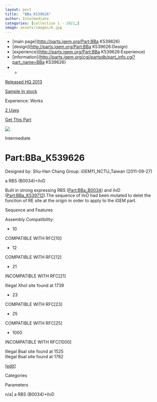 ```yaml
---
layout: post
title:  "BBa_K539626"
author: Intermediate
categories: [collection 1 - 2021,] 
image: assets/images/6.jpg
---
```



  * [main page](http://parts.igem.org/Part:BBa K539626)
  * [design](http://parts.igem.org/Part:BBa K539626:Design)
  * [experience](http://parts.igem.org/Part:BBa K539626:Experience)
  * [information](http://parts.igem.org/cgi/partsdb/part_info.cgi?part_name=BBa K539626)
  *   * 

[Released HQ 2013](http://parts.igem.org/Help:Part_Status_Box)

[Sample In stock](http://parts.igem.org/Help:Part_Status_Box)

Experience: Works

[2 Uses](http://parts.igem.org/partsdb/uses.cgi?part=BBa_K539626)

[ Get This Part](http://parts.igem.org/partsdb/get_part.cgi?part=BBa_K539626)

![](http://parts.igem.org/images/partbypart/icon_intermediate.png)

Intermediate

# Part:BBa_K539626

Designed by: Shu-Han Chang   Group: iGEM11_NCTU_Taiwan   (2011-09-27)

a RBS (B0034)+ilvD

Built in strong expressing RBS ([Part:BBa_B0034](/Part:BBa_B0034 "Part:BBa
B0034")) and ilvD ([Part:BBa_K539712](/Part:BBa_K539712 "Part:BBa
K539712")).The sequence of ilvD had been mutated to delet the function of RE
site at the origin in order to apply to the iGEM part.

Sequence and Features

  

Assembly Compatibility:

  * 10

COMPATIBLE WITH RFC[10]

  * 12

COMPATIBLE WITH RFC[12]

  * 21

INCOMPATIBLE WITH RFC[21]

Illegal XhoI site found at 1739  

  * 23

COMPATIBLE WITH RFC[23]

  * 25

COMPATIBLE WITH RFC[25]

  * 1000

INCOMPATIBLE WITH RFC[1000]

Illegal BsaI site found at 1525  
Illegal BsaI site found at 1782  

  

[[edit](http://parts.igem.org/partsdb/part_info.cgi?part_name=BBa_K539626)]

Categories

Parameters

n/a| a RBS (B0034)+ilvD

